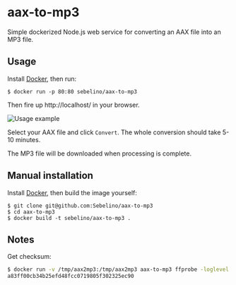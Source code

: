 # aax-to-mp3
Simple dockerized Node.js web service for converting an AAX file into an MP3 file.

## Usage
Install [Docker](https://www.docker.com/), then run:
```
$ docker run -p 80:80 sebelino/aax-to-mp3
```
Then fire up http://localhost/ in your browser.

![Usage example](https://user-images.githubusercontent.com/837775/204081687-34001d41-1c44-4e06-82e2-ecf4cb095586.png)

Select your AAX file and click `Convert`. The whole conversion should take 5-10 minutes.

The MP3 file will be downloaded when processing is complete.

## Manual installation
Install [Docker](https://www.docker.com/), then build the image yourself:
```
$ git clone git@github.com:Sebelino/aax-to-mp3
$ cd aax-to-mp3
$ docker build -t sebelino/aax-to-mp3 .
```

## Notes
Get checksum:
```bash
$ docker run -v /tmp/aax2mp3:/tmp/aax2mp3 aax-to-mp3 ffprobe -loglevel debug /tmp/aax2mp3/sample.aax 1>/dev/null 2>&1 | grep checksum | sed 's/.*checksum == \(\w\+\)/\1/'
a83ff00cb34b25efd48fcc0719805f302325ec90
```
